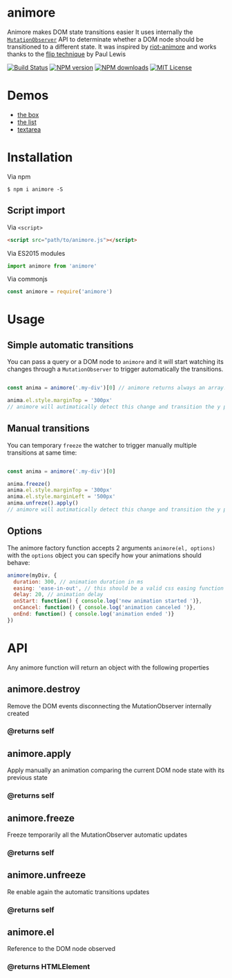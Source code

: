 # animore
Animore makes DOM state transitions easier
It uses internally the [`MutationObserver`](https://developer.mozilla.org/it/docs/Web/API/MutationObserver) API to determinate whether a DOM node should be transitioned to a different state. It was inspired by [riot-animore](https://github.com/riot/animore) and works thanks to the [flip technique](https://aerotwist.com/blog/flip-your-animations/) by Paul Lewis

[![Build Status][travis-image]][travis-url]
[![NPM version][npm-version-image]][npm-url]
[![NPM downloads][npm-downloads-image]][npm-url]
[![MIT License][license-image]][license-url]

# Demos

- [the box](https://cdn.rawgit.com/GianlucaGuarini/animore/master/demos/box.html)
- [the list](https://cdn.rawgit.com/GianlucaGuarini/animore/master/demos/list.html)
- [textarea](https://cdn.rawgit.com/GianlucaGuarini/animore/master/demos/textarea.html)

# Installation

Via npm
```shell
$ npm i animore -S
```

## Script import

Via `<script>`

```html
<script src="path/to/animore.js"></script>
```

Via ES2015 modules

```js
import animore from 'animore'
```

Via commonjs

```js
const animore = require('animore')
```

# Usage

## Simple automatic transitions

You can pass a query or a DOM node to `animore` and it will start watching its changes through a `MutationObserver` to trigger automatically the transitions.

```js

const anima = animore('.my-div')[0] // animore returns always an array!

anima.el.style.marginTop = '300px'
// animore will autimatically detect this change and transition the y position of the `div`

```

## Manual transitions

You can temporary `freeze` the watcher to trigger manually multiple transitions at same time:

```js

const anima = animore('.my-div')[0]

anima.freeze()
anima.el.style.marginTop = '300px'
anima.el.style.marginLeft = '500px'
anima.unfreze().apply()
// animore will autimatically detect this change and transition the y position of the `div`

```

## Options

The animore factory function accepts 2 arguments `animore(el, options)` with the `options` object you can specify how your animations should behave:

```js
animore(myDiv, {
  duration: 300, // animation duration in ms
  easing: 'ease-in-out', // this should be a valid css easing function
  delay: 20, // animation delay
  onStart: function() { console.log('new animation started ')},
  onCancel: function() { console.log('animation canceled ')},
  onEnd: function() { console.log('animation ended ')}
})
```

# API

Any animore function will return an object with the following properties

## animore.destroy

Remove the DOM events disconnecting the MutationObserver internally created

### @returns self

## animore.apply

Apply manually an animation comparing the current DOM node state with its previous state

### @returns self

## animore.freeze

Freeze temporarily all the MutationObserver automatic updates

### @returns self

## animore.unfreeze

Re enable again the automatic transitions updates

### @returns self

## animore.el

Reference to the DOM node observed

### @returns HTMLElement


[travis-image]:https://img.shields.io/travis/GianlucaGuarini/animore.svg?style=flat-square
[travis-url]:https://travis-ci.org/GianlucaGuarini/animore

[license-image]:http://img.shields.io/badge/license-MIT-000000.svg?style=flat-square
[license-url]:LICENSE.txt

[npm-version-image]:http://img.shields.io/npm/v/animore.svg?style=flat-square
[npm-downloads-image]:http://img.shields.io/npm/dm/animore.svg?style=flat-square
[npm-url]:https://npmjs.org/package/animore
